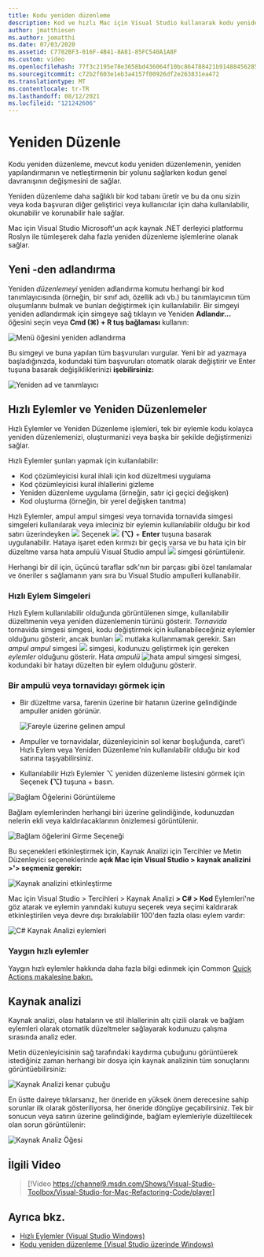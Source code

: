 ```yaml
---
title: Kodu yeniden düzenleme
description: Kod ve hızlı Mac için Visual Studio kullanarak kodu yenidenfining.
author: jmatthiesen
ms.author: jomatthi
ms.date: 07/03/2020
ms.assetid: C7782BF3-016F-4B41-8A81-85FC540A1A8F
ms.custom: video
ms.openlocfilehash: 77f3c2195e78e3658bd436064f10bc864788421b91488456285a13994f79efe6
ms.sourcegitcommit: c72b2f603e1eb3a4157f00926df2e263831ea472
ms.translationtype: MT
ms.contentlocale: tr-TR
ms.lasthandoff: 08/12/2021
ms.locfileid: "121242606"
---
```

# <a name="refactoring"></a>Yeniden Düzenle

Kodu yeniden düzenleme, mevcut kodu yeniden düzenlemenin, yeniden yapılandırmanın ve netleştirmenin bir yolunu sağlarken kodun genel davranışının değişmesini de sağlar.

Yeniden düzenleme daha sağlıklı bir kod tabanı üretir ve bu da onu sizin veya koda başvuran diğer geliştirici veya kullanıcılar için daha kullanılabilir, okunabilir ve korunabilir hale sağlar.

Mac için Visual Studio Microsoft'un açık kaynak .NET derleyici platformu Roslyn ile tümleşerek daha fazla yeniden düzenleme işlemlerine olanak sağlar.

## <a name="renaming"></a>Yeni -den adlandırma

Yeniden *düzenlemeyi* yeniden adlandırma komutu herhangi bir kod tanımlayıcısında (örneğin, bir sınıf adı, özellik adı vb.) bu tanımlayıcının tüm oluşumlarını bulmak ve bunları değiştirmek için kullanılabilir. Bir simgeyi yeniden adlandırmak için simgeye sağ tıklayın ve Yeniden **Adlandır...** öğesini seçin veya **Cmd (⌘) + R tuş bağlaması** kullanın:

![Menü öğesini yeniden adlandırma](media/refactoring-renaming1.png)

Bu simgeyi ve buna yapılan tüm başvuruları vurgular. Yeni bir ad yazmaya başladığınızda, kodundaki tüm başvuruları otomatik olarak değiştirir ve Enter tuşuna basarak değişikliklerinizi **işebilirsiniz:**

![Yeniden ad ve tanımlayıcı](media/refactoring-renaming2.png)

## <a name="quick-actions-and-refactorings"></a>Hızlı Eylemler ve Yeniden Düzenlemeler

Hızlı Eylemler ve Yeniden Düzenleme işlemleri, tek bir eylemle kodu kolayca yeniden düzenlemenizi, oluşturmanizi veya başka bir şekilde değiştirmenizi sağlar.

Hızlı Eylemler şunları yapmak için kullanılabilir:

* Kod çözümleyicisi kural ihlali için kod düzeltmesi uygulama
* Kod çözümleyicisi kural ihlallerini gizleme
* Yeniden düzenleme uygulama (örneğin, satır içi geçici değişken)
* Kod oluşturma (örneğin, bir yerel değişken tanıtma)

Hızlı Eylemler, ampul ampul simgesi veya tornavida tornavida simgesi simgeleri kullanılarak veya imleciniz bir eylemin kullanılabilir olduğu bir kod satırı üzerindeyken ![ ](media/quick-actions-light-bulb-icon.png) Seçenek ![ ](media/quick-actions-screwdriver-icon.png) **(⌥)** + **Enter** tuşuna basarak uygulanabilir. Hataya işaret eden kırmızı bir geçiş varsa ve bu hata için bir düzeltme varsa hata ampulü Visual Studio ampul ![ ](media/quick-actions-error-light-bulb-icon.png) simgesi görüntülenir.

Herhangi bir dil için, üçüncü taraflar sdk'nın bir parçası gibi özel tanılamalar ve öneriler s sağlamanın yanı sıra bu Visual Studio ampulleri kullanabilir.

### <a name="quick-action-icons"></a>Hızlı Eylem Simgeleri
Hızlı Eylem kullanılabilir olduğunda görüntülenen simge, kullanılabilir düzeltmenin veya yeniden düzenlemenin türünü gösterir. *Tornavida* tornavida simgesi simgesi, kodu değiştirmek için kullanabileceğiniz eylemler olduğunu gösterir, ancak bunları ![ ](media/quick-actions-screwdriver-icon.png) mutlaka kullanmamak gerekir. Sarı *ampul ampul* simgesi ![ ](media/quick-actions-light-bulb-icon.png) simgesi, kodunuzu geliştirmek için gereken *eylemler* olduğunu gösterir. Hata *ampulü* ![ hata ampul simgesi ](media/quick-actions-error-light-bulb-icon.png) simgesi, kodundaki bir hatayı düzelten bir eylem olduğunu gösterir.

### <a name="to-see-a-light-bulb-or-screwdriver"></a>Bir ampulü veya tornavidayı görmek için

- Bir düzeltme varsa, farenin üzerine bir hatanın üzerine gelindiğinde ampuller aniden görünür.

   ![Fareyle üzerine gelinen ampul](media/refactoring-lightbulb-hover.png)

- Ampuller ve tornavidalar, düzenleyicinin sol kenar boşluğunda, caret'i Hızlı Eylem veya Yeniden Düzenleme'nin kullanılabilir olduğu bir kod satırına taşıyabilirsiniz.

- Kullanılabilir Hızlı Eylemler ⌥ yeniden düzenleme listesini görmek için Seçenek **(⌥)** tuşuna +  basın.

![Bağlam Öğelerini Görüntüleme](media/refactoring-context-action.png)

Bağlam eylemlerinden herhangi biri üzerine gelindiğinde, kodunuzdan nelerin ekli veya kaldırılacaklarının önizlemesi görüntülenir.

![Bağlam öğelerini Girme Seçeneği](media/refactoring-image2a.png)

Bu seçenekleri etkinleştirmek için,  Kaynak Analizi için Tercihler ve Metin Düzenleyici seçeneklerinde **açık Mac için Visual Studio > kaynak analizini >'> seçmeniz gerekir:**

![Kaynak analizini etkinleştirme](media/refactoring-options.png)

Mac için Visual Studio > Tercihleri > Kaynak Analizi **> C# > Kod** Eylemleri'ne göz atarak ve eylemin yanındaki kutuyu seçerek veya seçimi kaldırarak etkinleştirilen veya devre dışı bırakılabilir 100'den fazla olası eylem vardır:

![C# Kaynak Analizi eylemleri](media/refactoring-image3a.png)

### <a name="common-quick-actions"></a>Yaygın hızlı eylemler

Yaygın hızlı eylemler hakkında daha fazla bilgi edinmek için Common [Quick Actions makalesine bakın.](/visualstudio/ide/common-quick-actions)

## <a name="source-analysis"></a>Kaynak analizi

Kaynak analizi, olası hataların ve stil ihlallerinin altı çizili olarak ve bağlam eylemleri olarak otomatik düzeltmeler sağlayarak kodunuzu çalışma sırasında analiz eder.

Metin düzenleyicisinin sağ tarafındaki kaydırma çubuğunu görüntüerek istediğiniz zaman herhangi bir dosya için kaynak analizinin tüm sonuçlarını görüntüebilirsiniz:

![Kaynak Analizi kenar çubuğu](media/refactoring-image4a.png)

En üstte daireye tıklarsanız, her öneride en yüksek önem derecesine sahip sorunlar ilk olarak gösteriliyorsa, her öneride döngüye geçabilirsiniz. Tek bir sonucun veya satırın üzerine gelindiğinde, bağlam eylemleriyle düzeltilecek olan sorun görüntülenir:

![Kaynak Analiz Öğesi](media/refactoring-image5.png)

## <a name="related-video"></a>İlgili Video

> [!Video https://channel9.msdn.com/Shows/Visual-Studio-Toolbox/Visual-Studio-for-Mac-Refactoring-Code/player]

## <a name="see-also"></a>Ayrıca bkz.

- [Hızlı Eylemler (Visual Studio Windows)](/visualstudio/ide/quick-actions)
- [Kodu yeniden düzenleme (Visual Studio üzerinde Windows)](/visualstudio/ide/refactoring-in-visual-studio)
